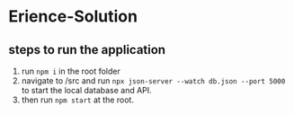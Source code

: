 # Erience-Solution


## steps to run the application 
1. run `npm i` in the root folder 
2. navigate to /src and run `npx json-server --watch db.json --port 5000` to start the local database and API.
3. then run `npm start` at the root.